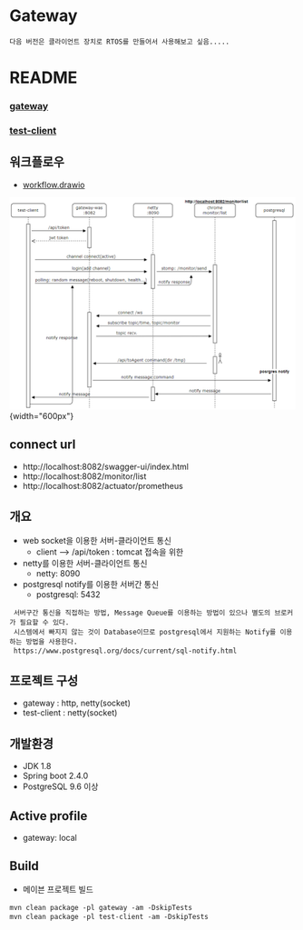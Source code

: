 # Gateway
```text
다음 버전은 클라이언트 장치로 RTOS를 만들어서 사용해보고 싶음..... 
```

# README
### [gateway](gateway/README.md)
### [test-client](test-client/README.md)


## 워크플로우
* [workflow.drawio](doc/workflow.drawio)

![img_1.png](doc/workflow.png){width="600px"}


## connect url
* http://localhost:8082/swagger-ui/index.html
* http://localhost:8082/monitor/list
* http://localhost:8082/actuator/prometheus

 
## 개요
* web socket을 이용한 서버-클라이언트 통신
  * client --> /api/token : tomcat 접속을 위한 
* netty를 이용한 서버-클라이언트 통신
  * netty: 8090
* postgresql notify를 이용한 서버간 통신
  * postgresql: 5432
```text
 서버구간 통신을 직접하는 방법, Message Queue를 이용하는 방법이 있으나 별도의 브로커가 필요할 수 있다.
 시스템에서 빠지지 않는 것이 Database이므로 postgresql에서 지원하는 Notify를 이용하는 방법을 사용한다.
 https://www.postgresql.org/docs/current/sql-notify.html
```

## 프로젝트 구성
- gateway : http, netty(socket)
- test-client : netty(socket)

## 개발환경
* JDK 1.8
* Spring boot 2.4.0
* PostgreSQL 9.6 이상

## Active profile
* gateway: local


## Build
- 메이븐 프로젝트 빌드
```
mvn clean package -pl gateway -am -DskipTests
mvn clean package -pl test-client -am -DskipTests
```
